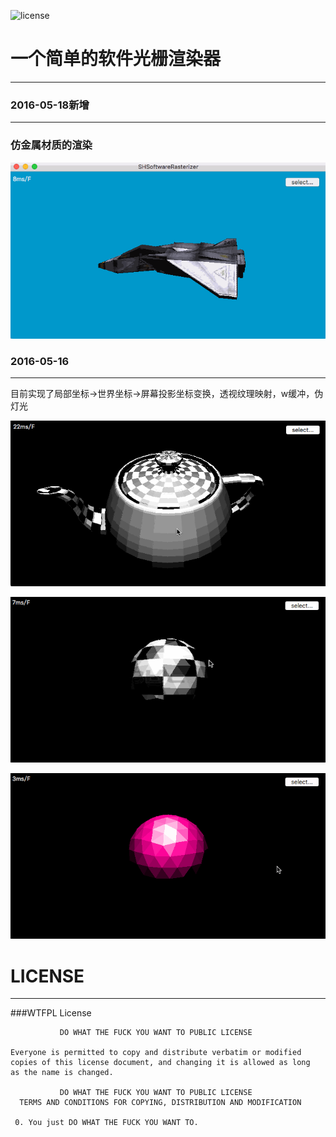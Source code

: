 ![license](https://img.shields.io/badge/license-WTFPL-brightgreen.svg)
# 一个简单的软件光栅渲染器

***

### 2016-05-18新增

***

### 仿金属材质的渲染

![rendering_3](./arts/rendering_3.gif)





### 2016-05-16

***

目前实现了局部坐标->世界坐标->屏幕投影坐标变换，透视纹理映射，w缓冲，伪灯光

![rendering0](./arts/rendering_0.gif)

![rendering_1](./arts/rendering_1.gif)

![rendering_2](./arts/rendering_2.gif)

# LICENSE

***

###WTFPL License

```
           DO WHAT THE FUCK YOU WANT TO PUBLIC LICENSE

Everyone is permitted to copy and distribute verbatim or modified
copies of this license document, and changing it is allowed as long
as the name is changed.

           DO WHAT THE FUCK YOU WANT TO PUBLIC LICENSE
  TERMS AND CONDITIONS FOR COPYING, DISTRIBUTION AND MODIFICATION

 0. You just DO WHAT THE FUCK YOU WANT TO.
```

